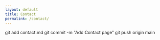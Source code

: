 ```yaml
---
layout: default
title: Contact
permalink: /contact/
---
```

git add contact.md
git commit -m "Add Contact page"
git push origin main
